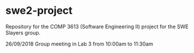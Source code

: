 # swe2-project
Repository for the COMP 3613 (Software Engineering II) project for the SWE Slayers group.

26/09/2018
Group meeting in Lab 3 from 10:00am to 11:30am

